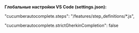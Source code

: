 **Глобальные настройки VS Code (settings.json):**

"cucumberautocomplete.steps": "/features/step_definitions/\*.js",

"cucumberautocomplete.strictGherkinCompletion": false

